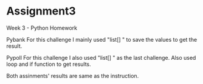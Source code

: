 # Assignment3
Week 3 - Python Homework

Pybank
For this challenge I mainly used "list[] " to save the values to get the result.

Pypoll
For this challenge I also used "list[] " as the last challenge.
Also used loop and if function to get results.

Both assinments' results are same as the instruction.
